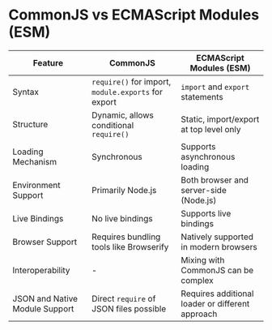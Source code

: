 
# CommonJS vs ECMAScript Modules (ESM)

| Feature                    | CommonJS                                       | ECMAScript Modules (ESM)                        |
|----------------------------|------------------------------------------------|-------------------------------------------------|
| Syntax                     | `require()` for import, `module.exports` for export | `import` and `export` statements               |
| Structure                  | Dynamic, allows conditional `require()`        | Static, import/export at top level only         |
| Loading Mechanism         | Synchronous                                    | Supports asynchronous loading                   |
| Environment Support        | Primarily Node.js                              | Both browser and server-side (Node.js)          |
| Live Bindings              | No live bindings                               | Supports live bindings                          |
| Browser Support            | Requires bundling tools like Browserify       | Natively supported in modern browsers           |
| Interoperability           | -                                              | Mixing with CommonJS can be complex             |
| JSON and Native Module Support | Direct `require` of JSON files possible       | Requires additional loader or different approach |

